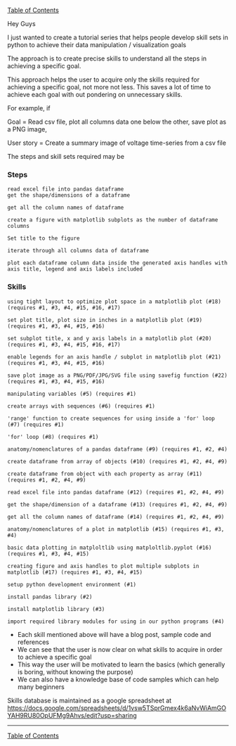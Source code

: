 
[Table of Contents](https://nagasudhir.blogspot.com/2020/04/taming-python-table-of-contents.html)

Hey Guys

I just wanted to create a tutorial series that helps people develop skill sets in python to achieve their data manipulation / visualization goals

The approach is to create precise skills to understand all the steps in achieving a specific goal. 

This approach helps the user to acquire only the skills required for achieving a specific goal, not more not less. 
This saves a lot of time to achieve each goal with out pondering on unnecessary skills.

For example, if 

Goal = Read csv file, plot all columns data one below the other, save plot as a PNG image, 

User story = Create a summary image of voltage time-series from a csv file 

The steps and skill sets required may be

### Steps
```
read excel file into pandas dataframe
get the shape/dimensions of a dataframe

get all the column names of dataframe

create a figure with matplotlib subplots as the number of dataframe columns

Set title to the figure

iterate through all columns data of dataframe

plot each dataframe column data inside the generated axis handles with axis title, legend and axis labels included
```

### Skills
```
using tight layout to optimize plot space in a matplotlib plot (#18) (requires #1, #3, #4, #15, #16, #17)

set plot title, plot size in inches in a matplotlib plot (#19) (requires #1, #3, #4, #15, #16)

set subplot title, x and y axis labels in a matplotlib plot (#20) (requires #1, #3, #4, #15, #16, #17)

enable legends for an axis handle / subplot in matplotlib plot (#21) (requires #1, #3, #4, #15, #16)

save plot image as a PNG/PDF/JPG/SVG file using savefig function (#22) (requires #1, #3, #4, #15, #16)

manipulating variables (#5) (requires #1)

create arrays with sequences (#6) (requires #1)

'range' function to create sequences for using inside a 'for' loop (#7) (requires #1)

'for' loop (#8) (requires #1)

anatomy/nomenclatures of a pandas dataframe (#9) (requires #1, #2, #4)

create dataframe from array of objects (#10) (requires #1, #2, #4, #9)

create dataframe from object with each property as array (#11) (requires #1, #2, #4, #9)

read excel file into pandas dataframe (#12) (requires #1, #2, #4, #9)

get the shape/dimension of a dataframe (#13) (requires #1, #2, #4, #9)

get all the column names of dataframe (#14) (requires #1, #2, #4, #9)

anatomy/nomenclatures of a plot in matplotlib (#15) (requires #1, #3, #4)

basic data plotting in matploltlib using matploltlib.pyplot (#16) (requires #1, #3, #4, #15)

creating figure and axis handles to plot multiple subplots in matplotlib (#17) (requires #1, #3, #4, #15)

setup python development environment (#1)

install pandas library (#2)

install matplotlib library (#3)

import required library modules for using in our python programs (#4)
```
* Each skill mentioned above will have a blog post, sample code and references
* We can see that the user is now clear on what skills to acquire in order to achieve a specific goal
* This way the user will be motivated to learn the basics (which generally is boring, without knowing the purpose)
* We can also have a knowledge base of code samples which can help many beginners

Skills database is maintained as a google spreadsheet at https://docs.google.com/spreadsheets/d/1vsw5TSprGmex4k6aNvWiAmGOYAH9RU80OpUFMg9Ahvs/edit?usp=sharing

<hr/>

[Table of Contents](https://nagasudhir.blogspot.com/2020/04/taming-python-table-of-contents.html)
<!--stackedit_data:
eyJwcm9wZXJ0aWVzIjoiZXh0ZW5zaW9uczpcbiAgcHJlc2V0Oi
AnJ1xudGl0bGU6IEludHJvIHRvIFRhbWluZyBQeXRob24gc2Vy
aWVzXG5hdXRob3I6IE5hZ2FzdWRoaXIgUHVsbGFcbnRhZ3M6IC
dweXRob24sIHR1dG9yaWFsJ1xuY2F0ZWdvcmllczogJ2xlYXJu
aW5nLCBweXRob24sIHR1dG9yaWFsJ1xuZGF0ZTogJzIwMjAtMD
QtMTQnXG4iLCJoaXN0b3J5IjpbLTc1Mjg1Mzk3MCw2OTkzODAy
OTUsMTEyMjQ2OTU3LC0xMDUxODk3MjMwLC02MzYwODg5OTIsNz
MwOTk4MTE2XX0=
-->